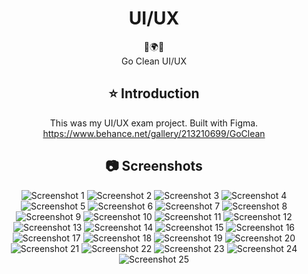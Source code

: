 <div align="center">
<h1 align="center">UI/UX</h1>
 🌳🌍🌳
  <br/>
Go Clean UI/UX 

## ⭐️  Introduction

This was my UI/UX exam project. Built with Figma.
  <br/>
https://www.behance.net/gallery/213210699/GoClean

  
## 📷 Screenshots


![Screenshot 1](https://github.com/user-attachments/assets/4c1de340-6574-46c5-93e7-ce37db57a599)
![Screenshot 2](https://github.com/user-attachments/assets/9e11ad4c-47ce-4fd3-ab92-74517488bb63)
![Screenshot 3](https://github.com/user-attachments/assets/5d5cc369-1c04-482b-8456-7b0baa813813)
![Screenshot 4](https://github.com/user-attachments/assets/a2e4afe5-62e5-4b5a-a04a-c5c63cc65d5b)
![Screenshot 5](https://github.com/user-attachments/assets/76bab57b-6d86-4f56-bd41-927d51293fc4)
![Screenshot 6](https://github.com/user-attachments/assets/97e2b78d-5e49-4416-ab77-edb1d5654f9a)
![Screenshot 7](https://github.com/user-attachments/assets/6b63a7a9-15b5-48c5-a0b2-7b2740361ee1)
![Screenshot 8](https://github.com/user-attachments/assets/4c8e9eda-cddd-4af4-a81e-41ae97e24910)
![Screenshot 9](https://github.com/user-attachments/assets/492e899b-8f72-45aa-85d3-9e49e1c42fc3)
![Screenshot 10](https://github.com/user-attachments/assets/068daeab-4afc-4e2c-921e-2cdfe4dd4e7d)
![Screenshot 11](https://github.com/user-attachments/assets/1735547f-7458-45ac-9b0b-c05330e8bc47)
![Screenshot 12](https://github.com/user-attachments/assets/dcf57bf2-73cc-4583-8c19-c39b3466d39a)
![Screenshot 13](https://github.com/user-attachments/assets/cc079661-9711-47ea-b4ba-720fca6b63db)
![Screenshot 14](https://github.com/user-attachments/assets/7293d80b-eaf0-4e8d-8422-ce48d79e7e91)
![Screenshot 15](https://github.com/user-attachments/assets/163b209a-df1b-45e7-931f-12d06d7ab7fb)
![Screenshot 16](https://github.com/user-attachments/assets/decb9d98-38e0-4f68-8581-d00f3ad000a7)
![Screenshot 17](https://github.com/user-attachments/assets/284c10ec-74c6-4200-b4e4-b3600e4e3ac0)
![Screenshot 18](https://github.com/user-attachments/assets/495f9049-4c4c-48f2-ba59-4c24fbb9e26f)
![Screenshot 19](https://github.com/user-attachments/assets/ffc11820-76a0-4f60-b5be-9e7f338c5634)
![Screenshot 20](https://github.com/user-attachments/assets/0dda17bf-2c83-46ff-b70d-b0562a61f432)
![Screenshot 21](https://github.com/user-attachments/assets/f7f17c5d-b372-47a4-b435-6930ef294be3)
![Screenshot 22](https://github.com/user-attachments/assets/16ddb4c3-658b-45ed-a051-a3786075e1c0)
![Screenshot 23](https://github.com/user-attachments/assets/c880e222-9337-4ab5-af94-f6d1192cde06)
![Screenshot 24](https://github.com/user-attachments/assets/2f31c12b-9e17-403e-87ab-7f4cd4af3289)
![Screenshot 25](https://github.com/user-attachments/assets/d24669ce-b655-44be-8410-3adecdcd5a9f)

</div>
